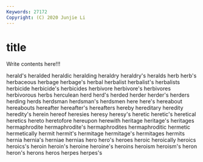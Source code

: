 ```yaml
---
Keywords: 27172
Copyright: (C) 2020 Junjie Li
---
```


# title

Write contents here!!!

herald's 
heralded 
heraldic 
heralding 
heraldry 
heraldry's 
heralds
herb 
herb's 
herbaceous 
herbage 
herbage's 
herbal 
herbalist 
herbalist's 
herbalists 
herbicide
herbicide's 
herbicides 
herbivore 
herbivore's 
herbivores 
herbivorous 
herbs 
herculean 
herd 
herd's
herded 
herder 
herder's 
herders 
herding 
herds 
herdsman 
herdsman's 
herdsmen 
here
here's 
hereabout 
hereabouts 
hereafter 
hereafter's 
hereafters 
hereby 
hereditary 
heredity 
heredity's
herein 
hereof 
heresies 
heresy 
heresy's 
heretic 
heretic's 
heretical 
heretics 
hereto
heretofore 
hereupon 
herewith 
heritage 
heritage's 
heritages 
hermaphrodite 
hermaphrodite's 
hermaphrodites 
hermaphroditic
hermetic 
hermetically 
hermit 
hermit's 
hermitage 
hermitage's 
hermitages 
hermits 
hernia 
hernia's
herniae 
hernias 
hero 
hero's 
heroes 
heroic 
heroically 
heroics 
heroics's 
heroin
heroin's 
heroine 
heroine's 
heroins 
heroism 
heroism's 
heron 
heron's 
herons 
heros
herpes 
herpes's 
